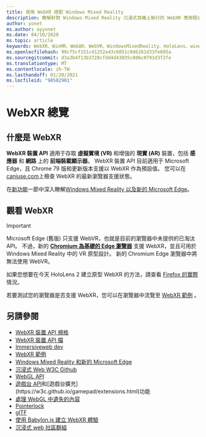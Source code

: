 ```yaml
---
title: 使用 WebXR 搭配 Windows Mixed Reality
description: 瞭解針對 Windows Mixed Reality 沉浸式耳機上執行的 WebXR 應用程式，使用和開發的基本概念。
author: yonet
ms.author: ayyonet
ms.date: 04/10/2020
ms.topic: article
keywords: WebXR、WinMR、WebAR、WebVR、WindowsMixedReality、HoloLens、windows mixed reality、web vr、web xr、web mr、web ar、360、360影片、360影片、360相片、360相片、360內容、沉浸式 web、immersiveweb、IW
ms.openlocfilehash: 99cf5cf151c41252e43c6051c0d6281d33fe695a
ms.sourcegitcommit: d3a3b4f13b3728cfdd4d43035c806c0791d3f2fe
ms.translationtype: MT
ms.contentlocale: zh-TW
ms.lasthandoff: 01/20/2021
ms.locfileid: "98582901"
---
```

# <a name="webxr-overview"></a>WebXR 總覽

## <a name="what-is-webxr"></a>什麼是 WebXR

**WebXR 裝置 API** 適用于存取 **虛擬實境 (VR)** 和增強的 **現實 (AR)** 裝置，包括 **感應器** 和 **網路** 上的 **前端裝載顯示器**。 WebXR 裝置 API 目前適用于 Microsoft Edge，且 Chrome 79 版和更新版本支援以 WebXR 作為預設值。 您可以在 [caniuse.com](https://caniuse.com/#search=webxr)上檢查 WebXR 的最新瀏覽器支援狀態。

在[新功能](/windows/mixed-reality/mrtk-porting-guide)一節中深入瞭解[Windows Mixed Reality 以及新的 Microsoft Edge](/windows/mixed-reality/new-microsoft-edge#introducing-the-new-microsoft-edge)。

## <a name="viewing-webxr"></a>觀看 WebXR

> [!IMPORTANT]
> Microsoft Edge (舊版) 只支援 WebVR，也就是目前的瀏覽器中未提供的已淘汰 API。 不過，新的 **[Chromium 為基礎的 Edge 瀏覽器](../../whats-new/new-microsoft-edge.md)** 支援 WebXR，並且可用於 Windows Mixed Reality 中的 VR 原型設計。 新的 Chromium Edge 瀏覽器中將無法使用 WebVR。
> 
> 如果您想要在今天 HoloLens 2 建立原型 WebXR 的方法，請查看 [Firefox 的實際](https://mixedreality.mozilla.org/firefox-reality/)情況。

若要測試您的瀏覽器是否支援 WebXR，您可以在瀏覽器中流覽至 [WebXR 範例](https://immersive-web.github.io/webxr-samples/) 。

## <a name="see-also"></a>另請參閱

* [WebXR 裝置 API 規格](https://immersive-web.github.io/webxr/)
* [WebXR 裝置 API 檔](https://developer.mozilla.org/en-US/docs/Web/API/WebXR_Device_API)
* [Immersiveweb dev](https://immersiveweb.dev/)
* [WebXR 範例](https://immersive-web.github.io/webxr-samples/)
* [Windows Mixed Reality 和新的 Microsoft Edge](/windows/mixed-reality/new-microsoft-edge#introducing-the-new-microsoft-edge)
* [沉浸式 Web W3C Github](https://github.com/immersive-web)
* [WebGL API](/previous-versions/windows/internet-explorer/ie-developer/dev-guides/bg182648(v=vs.85))
* [遊戲台 API](https://msdn.microsoft.com/library/dn743630(v=vs.85).aspx)和[遊戲台擴充](https://w3c.github.io/gamepad/extensions.html)功能
* [處理 WebGL 中遺失的內容](https://www.khronos.org/webgl/wiki/HandlingContextLost)
* [Pointerlock](https://www.w3.org/TR/pointerlock/)
* [glTF](https://www.khronos.org/gltf)
* [使用 Babylon.js 建立 WebXR 體驗](https://doc.babylonjs.com/how_to/introduction_to_webxr)
* [沉浸式 web 社區群組](https://www.w3.org/community/immersive-web/)